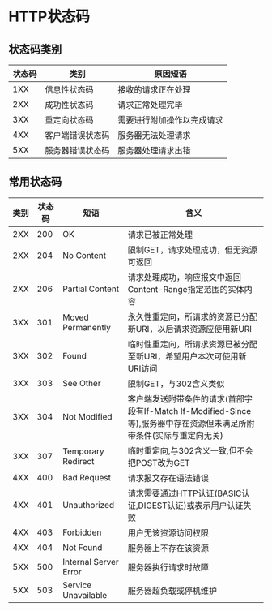 # HTTP状态码
## 状态码类别
  状态码|类别|原因短语
  -|-|-
  1XX|信息性状态码|接收的请求正在处理
  2XX|成功性状态码|请求正常处理完毕
  3XX|重定向状态码|需要进行附加操作以完成请求
  4XX|客户端错误状态码|服务器无法处理请求
  5XX|服务器错误状态码|服务器处理请求出错
## 常用状态码
  类别|状态码|短语|含义
  -|-|-|-
  2XX|200|OK|请求已被正常处理
  2XX|204|No Content|限制GET，请求处理成功，但无资源可返回
  2XX|206|Partial Content|请求处理成功，响应报文中返回Content-Range指定范围的实体内容
  3XX|301|Moved Permanently|永久性重定向，所请求的资源已分配新URI，以后请求资源应使用新URI
  3XX|302|Found|临时性重定向，所请求资源已被分配至新URI，希望用户本次可使用新URI访问
  3XX|303|See Other|限制GET，与302含义类似
  3XX|304|Not Modified|客户端发送附带条件的请求(首部字段有If-Match If-Modified-Since等),服务器中存在资源但未满足所附带条件(实际与重定向无关) 
  3XX|307|Temporary Redirect|临时重定向,与302含义一致,但不会把POST改为GET
  4XX|400|Bad Request|请求报文存在语法错误
  4XX|401|Unauthorized|请求需要通过HTTP认证(BASIC认证,DIGEST认证)或表示用户认证失败
  4XX|403|Forbidden|用户无该资源访问权限
  4XX|404|Not Found|服务器上不存在该资源
  5XX|500|Internal Server Error|服务器执行请求时故障
  5XX|503|Service Unavailable|服务器超负载或停机维护


